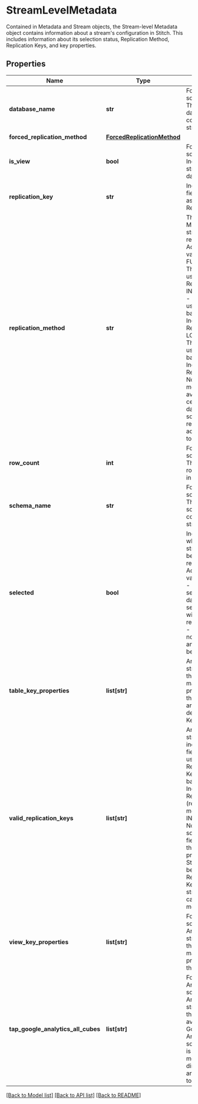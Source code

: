 # StreamLevelMetadata

Contained in Metadata and Stream objects, the Stream-level Metadata object contains information about a stream's configuration in Stitch. This includes information about its selection status, Replication Method, Replication Keys, and key properties.
## Properties
Name | Type | Description | Notes
------------ | ------------- | ------------- | -------------
**database_name** | **str** | For database sources only. The name of the database containing the stream.  | [optional]
**forced_replication_method** | [**ForcedReplicationMethod**](ForcedReplicationMethod.md) |  | [optional]
**is_view** | **bool** | For database sources only. Indicates if the stream is a database view.  | [optional]
**replication_key** | **str** | Indicates the field being used as the stream&#39;s Replication Key.  | [optional]
**replication_method** | **str** | The Replication Method the stream uses to replicate data. Accepted values are: FULL_TABLE - The stream is using Full Table Replication INCREMENTAL - The stream is using Key-based Incremental Replication LOG_BASED - The stream is using Log-based Incremental Replication. Note: This method is only available for certain database sources, and requires additional setup to use.  | [optional]
**row_count** | **int** | For database sources only. The number of rows (records) in the stream.  | [optional]
**schema_name** | **str** | For database sources only. The name of the schema containing the stream.  | [optional]
**selected** | **bool** | Indicates whether a stream should be set to replicate. Accepted values are: true - The stream is selected and data for selected fields will be replicated false - The stream is not selected and no data will be replicated  | [optional]
**table_key_properties** | **list[str]** | An array of strings listing the fields that make up the key properties of the table. These are the table&#39;s defined Primary Keys.  | [optional]
**valid_replication_keys** | **list[str]** | An array of strings indicating the fields valid for use as Replication Keys in Key-based Incremental Replication (replication-method: INCREMENTAL). Note: For SaaS sources, the fields listed in this array are pre-defined by Stitch and will be used as the Replication Keys for the stream. They cannot be modified.  | [optional]
**view_key_properties** | **list[str]** | For database sources only. An array of strings listing the fields that make up the key properties of the view.  | [optional]
**tap_google_analytics_all_cubes** | **list[str]** | For Google Analytics sources only. An array of strings listing all the ‘cubes&#39; available in the Google Analytics source. A cube is a group of metrics and dimensions that are compatible together.  | [optional]

[[Back to Model list]](../README.md#documentation-for-models) [[Back to API list]](../README.md#documentation-for-api-endpoints) [[Back to README]](../README.md)


